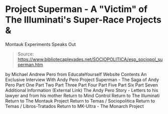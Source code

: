 # Project Superman - A "Victim" of The Illuminati's Super-Race Projects & 
Montauk Experiments Speaks Out

> Source: https://www.bibliotecapleyades.net/SOCIOPOLITICA/esp_sociopol_superman.htm

by Michael Andrew Pero
from EducateYourself Website
Contents
An Exclusive Interview With Andy Pero
Project Superman - The Saga of Andy Pero
Part One
Part Two
Part Three
Part Four
Part Five
Part Six
Part Seven
Additional Information (External Link)
The Andy Pero Story - Letters to his lawyer and from his mother
Return to Mind Control
Return to The Illuminati
Return to The Montauk Project
Return to Temas / Sociopolitica
Return to Temas / Libros-Tratados
Return to MK-Ultra - The Monarch Project
